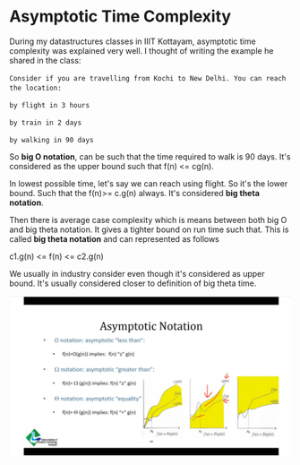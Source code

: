 # Asymptotic Time Complexity

During my datastructures classes in IIIT Kottayam, asymptotic time complexity was explained very well. I thought of writing the example he shared in the class:

`Consider if you are travelling from Kochi to New Delhi. You can reach the location:`

`by flight in 3 hours`

`by train in 2 days`

`by walking in 90 days`

So **big O notation**, can be such that the time required to walk is 90 days. It's considered as the upper bound such that f(n) <= cg(n).

In lowest possible time, let's say we can reach using flight. So it's the lower bound. Such that the f(n)>= c.g(n) always. It's considered **big theta notation**.

Then there is average case complexity which is means between both big O and big theta notation. It gives a tighter bound on run time such that. This is called **big theta notation** and can represented as follows

c1.g(n) <= f(n) <= c2.g(n)

We usually in industry consider even though it's considered as upper bound. It's usually considered closer to definition of big theta time.

![](<../.gitbook/assets/image (27).png>)

